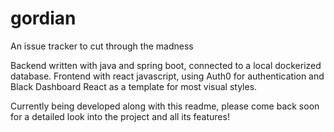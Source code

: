 # gordian
An issue tracker to cut through the madness

Backend written with java and spring boot, connected to a local dockerized database. Frontend with react javascript, using Auth0 for authentication and Black Dashboard React as a template for most visual styles.

Currently being developed along with this readme, please come back soon for a detailed look into the project and all its features!
